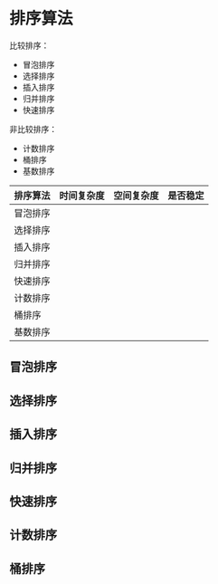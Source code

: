 # 排序算法


比较排序：
- 冒泡排序
- 选择排序
- 插入排序
- 归并排序
- 快速排序

非比较排序：
- 计数排序
- 桶排序
- 基数排序

|排序算法|时间复杂度|空间复杂度|是否稳定|
|------|------|------|------|
|冒泡排序||||
|选择排序||||
|插入排序||||
|归并排序||||
|快速排序||||
|计数排序||||
|桶排序||||
|基数排序||||




## 冒泡排序



## 选择排序



## 插入排序



## 归并排序


## 快速排序




## 计数排序


## 桶排序


